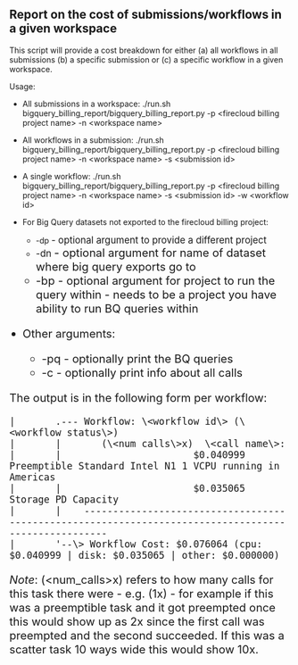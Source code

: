 ## Report on the cost of submissions/workflows in a given workspace
This script will provide a cost breakdown for either (a) all workflows in all submissions (b) a specific submission or (c) a specific workflow in a given workspace.

Usage:

* All submissions in a workspace: ./run.sh bigquery_billing_report/bigquery_billing_report.py -p \<firecloud billing project name\> -n \<workspace name\>
* All workflows in a submission:  ./run.sh bigquery_billing_report/bigquery_billing_report.py -p \<firecloud billing project name\> -n \<workspace name\> -s \<submission id\>
* A single workflow:            ./run.sh bigquery_billing_report/bigquery_billing_report.py -p \<firecloud billing project name\> -n \<workspace name\> -s \<submission id\> -w \<workflow id\>


* For Big Query datasets not exported to the firecloud billing project:
  * -dp <big query dataset project> - optional argument to provide a different project
  * -dn <big query dataset name>    - optional argument for name of dataset where big query exports go to
  * -bp <project to run big query query within> - optional argument for project to run the query within - needs to be a project you have ability to run BQ queries within
* Other arguments:
  * -pq - optionally print the BQ queries
  * -c - optionally print info about all calls

The output is in the following form per workflow:
```
|       .--- Workflow: \<workflow id\> (\<workflow status\>)
|       |       (\<num calls\>x)  \<call name\>:
|       |                       $0.040999      Preemptible Standard Intel N1 1 VCPU running in Americas
|       |                       $0.035065      Storage PD Capacity
|       |    ----------------------------------------------------------------------------------------------------
|       '--\> Workflow Cost: $0.076064 (cpu: $0.040999 | disk: $0.035065 | other: $0.000000)
```

_Note_: (\<num_calls\>x) refers to how many calls for this task there were - e.g. (1x) - for example if this was a preemptible task and it got preempted once this would show up as 2x since
  the first call was preempted and the second succeeded.  If this was a scatter task 10 ways wide this would show 10x.
